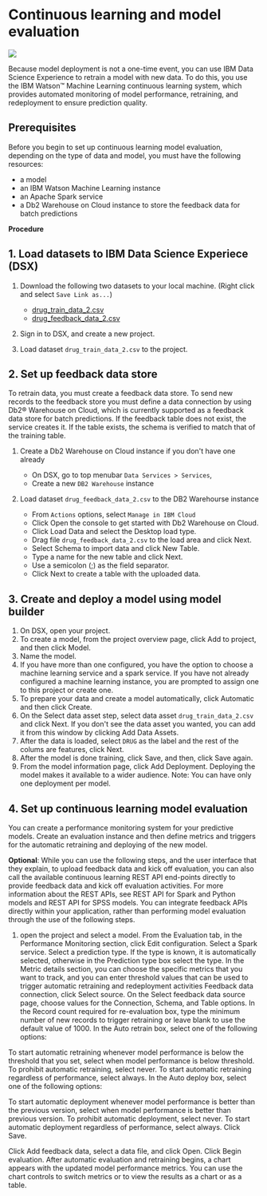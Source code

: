# Continuous learning and model evaluation

![](https://github.com/mlhubca/learn/blob/master/images/evaluate.png)

Because model deployment is not a one-time event, you can use IBM Data Science Experience to retrain a model with new data. To do this, you use the IBM Watson™ Machine Learning continuous learning system, which provides automated monitoring of model performance, retraining, and redeployment to ensure prediction quality.


## Prerequisites
Before you begin to set up continuous learning model evaluation, depending on the type of data and model, you must have the following resources:

- a model
- an IBM Watson Machine Learning instance
- an Apache Spark service
- a Db2 Warehouse on Cloud instance to store the feedback data for batch predictions


**Procedure**

## 1. Load datasets to IBM Data Science Experiece (DSX)

1) Download the following two datasets to your local machine. (Right click and select `Save Link as...`)
    - [drug_train_data_2.csv](https://raw.githubusercontent.com/mlhubca/learn/master/data/drug_train_data_2.csv)
    - [drug_feedback_data_2.csv](https://raw.githubusercontent.com/mlhubca/learn/master/data/drug_feedback_data_2.csv)

2) Sign in to DSX, and create a new project.
3) Load dataset `drug_train_data_2.csv` to the project.

## 2. Set up feedback data store

To retrain data, you must create a feedback data store. To send new records to the feedback store you must define a data connection by using Db2® Warehouse on Cloud, which is currently supported as a feedback data store for batch predictions. If the feedback table does not exist, the service creates it. If the table exists, the schema is verified to match that of the training table.

1) Create a Db2 Warehouse on Cloud instance if you don't have one already
    - On DSX, go to top menubar `Data Services > Services`, 
    - Create a new `DB2 Warehouse` instance
    
2) Load dataset `drug_feedback_data_2.csv` to the DB2 Warehourse instance
    - From `Actions` options, select `Manage in IBM Cloud` 
    - Click Open the console to get started with Db2 Warehouse on Cloud.
    - Click Load Data and select the Desktop load type.
    - Drag file `drug_feedback_data_2.csv` to the load area and click Next.
    - Select Schema to import data and click New Table.
    - Type a name for the new table and click Next.
    - Use a semicolon (;) as the field separator.
    - Click Next to create a table with the uploaded data.

## 3. Create and deploy a model using model builder

1) On DSX, open your project.
2) To create a model, from the project overview page, click Add to project, and then click Model.
3) Name the model.
4) If you have more than one configured, you have the option to choose a machine learning service and a spark service. If you have not already configured a machine learning instance, you are prompted to assign one to this project or create one.
5) To prepare your data and create a model automatically, click Automatic and then click Create.
6) On the Select data asset step, select data asset `drug_train_data_2.csv` and click Next. If you don't see the data asset you wanted, you can add it from this window by clicking Add Data Assets.
7) After the data is loaded, select `DRUG` as the label and the rest of the colums are features, click Next.
8) After the model is done training, click Save, and then, click Save again.
9) From the model information page, click Add Deployment. Deploying the model makes it available to a wider audience. Note: You can have only one deployment per model. 


## 4. Set up continuous learning model evaluation

You can create a performance monitoring system for your predictive models. Create an evaluation instance and then define metrics and triggers for the automatic retraining and deploying of the new model.

**Optional**: While you can use the following steps, and the user interface that they explain, to upload feedback data and kick off evaluation, you can also call the available continuous learning REST API end-points directly to provide feedback data and kick off evaluation activities. For more information about the REST APIs, see REST API for Spark and Python models and REST API for SPSS models. You can integrate feedback APIs directly within your application, rather than performing model evaluation through the use of the following steps.

1) open the project and select a model.
From the Evaluation tab, in the Performance Monitoring section, click Edit configuration.
Select a Spark service.
Select a prediction type. If the type is known, it is automatically selected, otherwise in the Prediction type box select the type.
In the Metric details section, you can choose the specific metrics that you want to track, and you can enter threshold values that can be used to trigger automatic retraining and redeployment activities
Feedback data connection, click Select source.
On the Select feedback data source page, choose values for the Connection, Schema, and Table options.
In the Record count required for re-evaluation box, type the minimum number of new records to trigger retraining or leave blank to use the default value of 1000.
In the Auto retrain box, select one of the following options:

To start automatic retraining whenever model performance is below the threshold that you set, select when model performance is below threshold.
To prohibit automatic retraining, select never.
To start automatic retraining regardless of performance, select always.
In the Auto deploy box, select one of the following options:

To start automatic deployment whenever model performance is better than the previous version, select when model performance is better than previous version.
To prohibit automatic deployment, select never.
To start automatic deployment regardless of performance, select always.
Click Save.

Click Add feedback data, select a data file, and click Open.
Click Begin evaluation.
After automatic evaluation and retraining begins, a chart appears with the updated model performance metrics. You can use the chart controls to switch metrics or to view the results as a chart or as a table.

